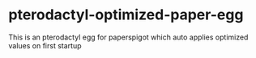 # pterodactyl-optimized-paper-egg
This is an pterodactyl egg for paperspigot which auto applies optimized values on first startup
